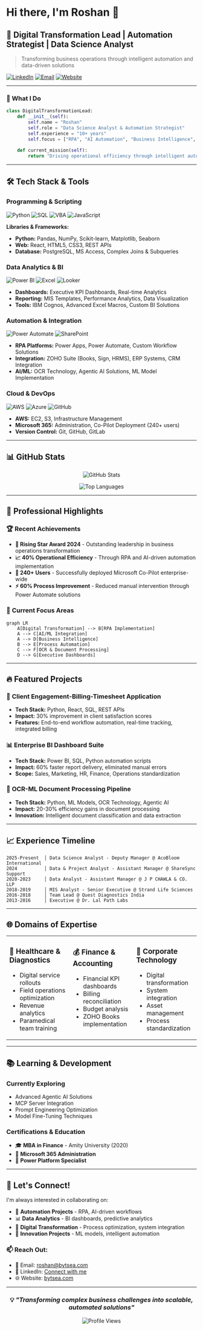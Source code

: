 # Hi there, I'm Roshan 👋

## 🚀 Digital Transformation Lead | Automation Strategist | Data Science Analyst

> Transforming business operations through intelligent automation and data-driven solutions

[![LinkedIn](https://img.shields.io/badge/-LinkedIn-0077B5?style=flat&logo=linkedin&logoColor=white)](https://linkedin.com/in/bytsea)
[![Email](https://img.shields.io/badge/-Email-D14836?style=flat&logo=gmail&logoColor=white)](mailto:roshan@bytsea.com)
[![Website](https://img.shields.io/badge/-Website-000000?style=flat&logo=About.me&logoColor=white)](https://bytsea.com)

---

### 🎯 What I Do

```python
class DigitalTransformationLead:
    def __init__(self):
        self.name = "Roshan"
        self.role = "Data Science Analyst & Automation Strategist"
        self.experience = "10+ years"
        self.focus = ["RPA", "AI Automation", "Business Intelligence", "Process Optimization"]
        
    def current_mission(self):
        return "Driving operational efficiency through intelligent automation"
```

---

## 🛠️ Tech Stack & Tools

### **Programming & Scripting**
![Python](https://img.shields.io/badge/-Python-3776AB?style=flat&logo=python&logoColor=white)
![SQL](https://img.shields.io/badge/-SQL-336791?style=flat&logo=postgresql&logoColor=white)
![VBA](https://img.shields.io/badge/-VBA-217346?style=flat&logo=microsoft-excel&logoColor=white)
![JavaScript](https://img.shields.io/badge/-JavaScript-F7DF1E?style=flat&logo=javascript&logoColor=black)

**Libraries & Frameworks:**
- **Python:** Pandas, NumPy, Scikit-learn, Matplotlib, Seaborn
- **Web:** React, HTML5, CSS3, REST APIs
- **Database:** PostgreSQL, MS Access, Complex Joins & Subqueries

### **Data Analytics & BI**
![Power BI](https://img.shields.io/badge/-Power%20BI-F2C811?style=flat&logo=powerbi&logoColor=black)
![Excel](https://img.shields.io/badge/-Excel-217346?style=flat&logo=microsoft-excel&logoColor=white)
![Looker](https://img.shields.io/badge/-Looker-4285F4?style=flat&logo=looker&logoColor=white)

- **Dashboards:** Executive KPI Dashboards, Real-time Analytics
- **Reporting:** MIS Templates, Performance Analytics, Data Visualization
- **Tools:** IBM Cognos, Advanced Excel Macros, Custom BI Solutions

### **Automation & Integration**
![Power Automate](https://img.shields.io/badge/-Power%20Automate-0078D4?style=flat&logo=microsoft&logoColor=white)
![SharePoint](https://img.shields.io/badge/-SharePoint-0078D4?style=flat&logo=microsoft-sharepoint&logoColor=white)

- **RPA Platforms:** Power Apps, Power Automate, Custom Workflow Solutions
- **Integration:** ZOHO Suite (Books, Sign, HRMS), ERP Systems, CRM Integration
- **AI/ML:** OCR Technology, Agentic AI Solutions, ML Model Implementation

### **Cloud & DevOps**
![AWS](https://img.shields.io/badge/-AWS-232F3E?style=flat&logo=amazon-aws&logoColor=white)
![Azure](https://img.shields.io/badge/-Azure-0078D4?style=flat&logo=microsoft-azure&logoColor=white)
![GitHub](https://img.shields.io/badge/-GitHub-181717?style=flat&logo=github&logoColor=white)

- **AWS:** EC2, S3, Infrastructure Management
- **Microsoft 365:** Administration, Co-Pilot Deployment (240+ users)
- **Version Control:** Git, GitHub, GitLab

---

## 📊 GitHub Stats

<div align="center">
  
![GitHub Stats](https://github-readme-stats.vercel.app/api?username=excelblazer&show_icons=true&theme=radical&count_private=true)

![Top Languages](https://github-readme-stats.vercel.app/api/top-langs/?username=excelblazer&layout=compact&theme=radical)

</div>

---

## 💼 Professional Highlights

### 🏆 **Recent Achievements**
- **🌟 Rising Star Award 2024** - Outstanding leadership in business operations transformation
- **📈 40% Operational Efficiency** - Through RPA and AI-driven automation implementation
- **👥 240+ Users** - Successfully deployed Microsoft Co-Pilot enterprise-wide
- **⚡ 60% Process Improvement** - Reduced manual intervention through Power Automate solutions

### 🎯 **Current Focus Areas**
```mermaid
graph LR
    A[Digital Transformation] --> B[RPA Implementation]
    A --> C[AI/ML Integration]
    A --> D[Business Intelligence]
    B --> E[Process Automation]
    C --> F[OCR & Document Processing]
    D --> G[Executive Dashboards]
```

---

## 🔥 Featured Projects

### 📱 **Client Engagement-Billing-Timesheet Application**
- **Tech Stack:** Python, React, SQL, REST APIs
- **Impact:** 30% improvement in client satisfaction scores
- **Features:** End-to-end workflow automation, real-time tracking, integrated billing

### 📊 **Enterprise BI Dashboard Suite** 
- **Tech Stack:** Power BI, SQL, Python automation scripts
- **Impact:** 60% faster report delivery, eliminated manual errors
- **Scope:** Sales, Marketing, HR, Finance, Operations standardization

### 🤖 **OCR-ML Document Processing Pipeline**
- **Tech Stack:** Python, ML Models, OCR Technology, Agentic AI
- **Impact:** 20-30% efficiency gains in document processing
- **Innovation:** Intelligent document classification and data extraction

---

## 📈 Experience Timeline

```
2025-Present  │ Data Science Analyst - Deputy Manager @ AcoBloom International
2024          │ Data & Project Analyst - Assistant Manager @ ShareSync Support
2020-2023     │ Data Analyst - Assistant Manager @ J P CHAWLA & CO. LLP
2018-2019     │ MIS Analyst - Senior Executive @ Strand Life Sciences
2016-2018     │ Team Lead @ Quest Diagnostics India
2013-2016     │ Executive @ Dr. Lal Path Labs
```

---

## 🌐 Domains of Expertise

<table>
<tr>
<td valign="top" width="33%">

### 🏥 **Healthcare & Diagnostics**
- Digital service rollouts
- Field operations optimization
- Revenue analytics
- Paramedical team training

</td>
<td valign="top" width="33%">

### 💰 **Finance & Accounting**
- Financial KPI dashboards
- Billing reconciliation
- Budget analysis
- ZOHO Books implementation

</td>
<td valign="top" width="33%">

### 🏢 **Corporate Technology**
- Digital transformation
- System integration
- Asset management
- Process standardization

</td>
</tr>
</table>

---

## 📚 Learning & Development

### **Currently Exploring**
- Advanced Agentic AI Solutions
- MCP Server Integration
- Prompt Engineering Optimization
- Model Fine-Tuning Techniques

### **Certifications & Education**
- 🎓 **MBA in Finance** - Amity University (2020)
- 📜 **Microsoft 365 Administration**
- 🔧 **Power Platform Specialist**

---

## 🤝 Let's Connect!

I'm always interested in collaborating on:
- 🤖 **Automation Projects** - RPA, AI-driven workflows
- 📊 **Data Analytics** - BI dashboards, predictive analytics  
- 🔄 **Digital Transformation** - Process optimization, system integration
- 🚀 **Innovation Projects** - ML models, intelligent automation

### 📫 **Reach Out:**
- 📧 Email: roshan@bytsea.com
- 💼 LinkedIn: [Connect with me](https://linkedin.com/in/bytsea)
- 🌐 Website: [bytsea.com](https://bytsea.com)


---

<div align="center">

### 💡 *"Transforming complex business challenges into scalable, automated solutions"*

![Profile Views](https://komarev.com/ghpvc/?username=excelblazer&color=brightgreen)

</div>


<!---
excelblazer/excelblazer is a ✨ special ✨ repository because its `README.md` (this file) appears on your GitHub profile.
You can click the Preview link to take a look at your changes.
--->
